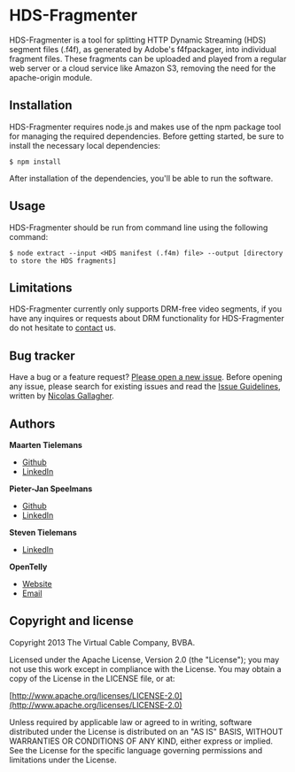 # HDS-Fragmenter

HDS-Fragmenter is a tool for splitting HTTP Dynamic Streaming (HDS) segment files (.f4f), as generated by Adobe's f4fpackager, into individual fragment files. These fragments can be uploaded and played from a regular web server or a cloud service like Amazon S3, removing the need for the apache-origin module.

## Installation

HDS-Fragmenter requires node.js and makes use of the npm package tool for managing the required dependencies. Before getting started, be sure to install the necessary local dependencies:

```
$ npm install
```

After installation of the dependencies, you'll be able to run the software.

## Usage

HDS-Fragmenter should be run from command line using the following command:

```
$ node extract --input <HDS manifest (.f4m) file> --output [directory to store the HDS fragments]
```

## Limitations

HDS-Fragmenter currently only supports DRM-free video segments, if you have any inquires or requests about DRM functionality for HDS-Fragmenter do not hesitate to [contact](mailto://contact@opentelly.com) us.

## Bug tracker

Have a bug or a feature request? [Please open a new issue](https://github.com/OpenTelly/hds-fragmenter/issues). Before opening any issue, please search for existing issues and read the [Issue Guidelines](https://github.com/necolas/issue-guidelines), written by [Nicolas Gallagher](https://github.com/necolas/).

## Authors

**Maarten Tielemans**

+ [Github](http://github.com/Tielem)
+ [LinkedIn](http://linkedin.com/in/mtielemans)

**Pieter-Jan Speelmans**

+ [Github](http://github.com/pjsp)
+ [LinkedIn](http://linkedin.com/in/pieterjanspeelmans)

**Steven Tielemans**

+ [LinkedIn](http://be.linkedin.com/in/steventielemans)

**OpenTelly**

+ [Website](http://www.opentelly.com)
+ [Email](mailto://contact@opentelly.com)

## Copyright and license

Copyright 2013 The Virtual Cable Company, BVBA.

Licensed under the Apache License, Version 2.0 (the "License");
you may not use this work except in compliance with the License.
You may obtain a copy of the License in the LICENSE file, or at:

  [http://www.apache.org/licenses/LICENSE-2.0](http://www.apache.org/licenses/LICENSE-2.0)

Unless required by applicable law or agreed to in writing, software
distributed under the License is distributed on an "AS IS" BASIS,
WITHOUT WARRANTIES OR CONDITIONS OF ANY KIND, either express or implied.
See the License for the specific language governing permissions and
limitations under the License.